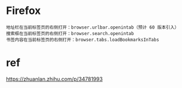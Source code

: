 # Firefox
```text
地址栏在当前标签页的右侧打开：browser.urlbar.openintab（预计 60 版本引入）
搜索框在当前标签页的右侧打开：browser.search.openintab
书签内容在当前标签页的右侧打开：browser.tabs.loadBookmarksInTabs
```


# ref
https://zhuanlan.zhihu.com/p/34781993